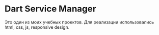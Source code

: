 # Dart Service Manager

Это один из моих учебных проектов.
Для реализации использовались html, css, js, responsive design.

